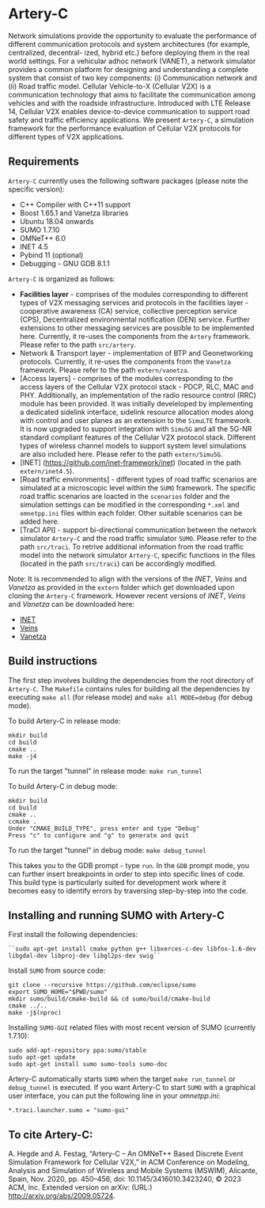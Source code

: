 # Artery-C
Network simulations provide the opportunity to evaluate the performance of different communication protocols and system architectures (for example, centralized, decentral-
ized, hybrid etc.) before deploying them in the real world settings. For a vehicular adhoc network (VANET), a network simulator provides a common platform for designing and
understanding a complete system that consist of two key components: (i) Communication network and (ii) Road traffic model. Cellular Vehicle-to-X (Cellular V2X) is a communication technology that aims to facilitate the communication among vehicles and with the roadside infrastructure. Introduced with LTE Release 14, Cellular V2X enables device-to-device communication to support road safety and traffic efficiency applications. We present ``Artery-C``, a simulation framework for the performance evaluation of Cellular V2X protocols for different types of V2X applications. 

## Requirements

``Artery-C`` currently uses the following software packages (please note the specific version):
* C++ Compiler with C++11 support
* Boost 1.65.1 and Vanetza libraries
* Ubuntu 18.04 onwards
* SUMO 1.7.10 
* OMNeT++ 6.0 
* INET 4.5
* Pybind 11 (optional)
* Debugging - GNU GDB 8.1.1

``Artery-C`` is organized as follows:
- **Facilities layer** - comprises of the modules corresponding to different types of V2X messaging services and protocols in the facilities layer - cooperative awareness (CA) service, collective perception service (CPS), Decentralized environmental notification (DEN) service. Further extensions to other messaging services are possible to be implemented here. Currently, it re-uses the components from the ``Artery`` framework. Please refer to the path ``src/artery``.
- Network & Transport layer - implementation of BTP and Geonetworking protocols. Currently, it re-uses the components from the ``Vanetza`` framework. Please refer to the path ``extern/vanetza``.
- [Access layers] - comprises of the modules corresponding to the access layers of the Cellular V2X protocol stack - PDCP, RLC, MAC and PHY. Additionally, an implementation of the radio resource control (RRC) module has been provided. It was initially develeloped by implementing a dedicated sidelink interface, sidelink resource allocation modes along with control and user planes as an extension to the ``SimuLTE`` framework. It is now upgraded to support integration with ``Simu5G`` and all the 5G-NR standard compliant features of the Cellular V2X protocol stack. Different types of wireless channel models to support system level simulations are also included here. Please refer to the path ``extern/Simu5G``.
- [INET] (https://github.com/inet-framework/inet) (located in the path ``extern/inet4.5``).
- [Road traffic environments] - different types of road traffic scenarios are simulated at a microscopic level within the ``SUMO`` framework. The specific road traffic scenarios are loacted in the ``scenarios`` folder and the simulation settings can be modified in the corresponding ``*.xml`` and ``omnetpp.ini`` files within each folder. Other suitable scenarios can be added here.
- [TraCI API] - support bi-directional communication between the network simulator ``Artery-C`` and the road traffic simulator ``SUMO``. Please refer to the path ``src/traci``. To retrive additional information from the road traffic model into the network simulator ``Artery-C``, specific functions in the files (located in the path ``src/traci``) can be accordingly modified.

Note: It is recommended to align with the versions of the *INET*, *Veins* and *Vanetza* as provided in the ``extern`` folder which get downloaded upon cloning the ``Artery-C`` framework. However recent versions of *INET*, *Veins* and *Vanetza* can be downloaded here:

- [INET](https://github.com/inet-framework/inet)
- [Veins](https://github.com/sommer/veins)
- [Vanetza](https://github.com/riebl/vanetza)

## Build instructions
The first step involves building the dependencies from the root directory of ``Artery-C``. The ``Makefile`` contains rules for building all the dependencies by executing ``make all`` (for release mode) and ``make all MODE=debug`` (for debug mode).

To build Artery-C in release mode:

	mkdir build
	cd build
	cmake ..
	make -j4

To run the target "tunnel" in release mode:
``make run_tunnel``
	

To build Artery-C in debug mode:
	 
	mkdir build
	cd build
	cmake ..
	ccmake .
	Under "CMAKE_BUILD_TYPE", press enter and type "Debug"
	Press "c" to configure and "g" to generate and quit
	
To run the target "tunnel" in debug mode:
	``make debug_tunnel``

This takes you to the GDB prompt - type ``run``. In the ``GDB`` prompt mode, you can further insert breakpoints in order to step into specific lines of code. This build type is particularly suited for development work where it becomes easy to identify errors by traversing step-by-step into the code.


## Installing and running SUMO with Artery-C

First install the following dependencies:

	``sudo apt-get install cmake python g++ libxerces-c-dev libfox-1.6-dev libgdal-dev libproj-dev libgl2ps-dev swig``

Install ``SUMO`` from source code:

	git clone --recursive https://github.com/eclipse/sumo
 	export SUMO_HOME="$PWD/sumo"
 	mkdir sumo/build/cmake-build && cd sumo/build/cmake-build
 	cmake ../..
 	make -j$(nproc)

Installing ``SUMO-GUI`` related files with most recent version of SUMO (currently 1.7.10):

	sudo add-apt-repository ppa:sumo/stable
	sudo apt-get update
	sudo apt-get install sumo sumo-tools sumo-doc

Artery-C automatically starts ``SUMO`` when the target ``make run_tunnel`` or ``debug_tunnel`` is executed. If you want Artery-C to start ``SUMO`` with a graphical user interface, you can put the following line in your *omnetpp.ini*:

    *.traci.launcher.sumo = "sumo-gui"
    
## To cite Artery-C:
A. Hegde and A. Festag, “Artery-C – An OMNeT++ Based Discrete Event Simulation Framework for Cellular V2X,” in ACM Conference on Modeling, Analysis and Simulation of Wireless and Mobile Systems (MSWIM), Alicante, Spain, Nov. 2020, pp. 450–456, doi: 10.1145/3416010.3423240, © 2023 ACM, Inc. Extended version on arXiv: (URL:) http://arxiv.org/abs/2009.05724.

